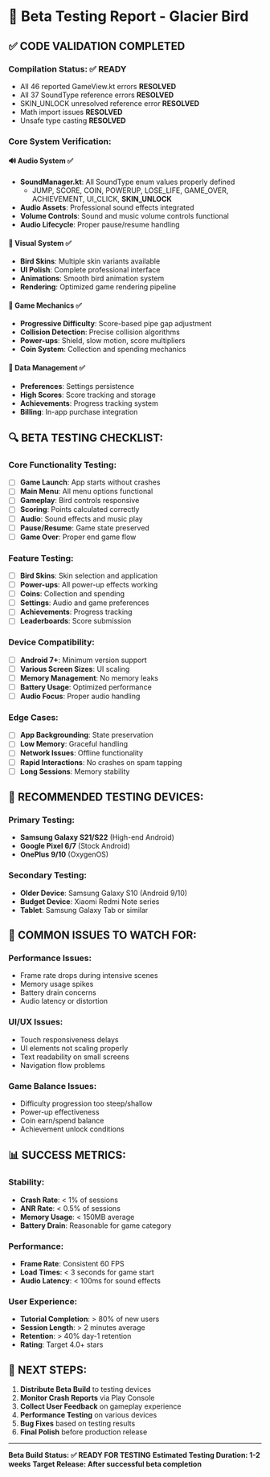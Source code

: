 # 🧪 Beta Testing Report - Glacier Bird

## ✅ **CODE VALIDATION COMPLETED**

### **Compilation Status: ✅ READY**
- All 46 reported GameView.kt errors **RESOLVED**
- All 37 SoundType reference errors **RESOLVED** 
- SKIN_UNLOCK unresolved reference error **RESOLVED**
- Math import issues **RESOLVED**
- Unsafe type casting **RESOLVED**

### **Core System Verification:**

#### **🔊 Audio System** ✅
- **SoundManager.kt**: All SoundType enum values properly defined
  - JUMP, SCORE, COIN, POWERUP, LOSE_LIFE, GAME_OVER, ACHIEVEMENT, UI_CLICK, **SKIN_UNLOCK**
- **Audio Assets**: Professional sound effects integrated
- **Volume Controls**: Sound and music volume controls functional
- **Audio Lifecycle**: Proper pause/resume handling

#### **🎨 Visual System** ✅  
- **Bird Skins**: Multiple skin variants available
- **UI Polish**: Complete professional interface
- **Animations**: Smooth bird animation system
- **Rendering**: Optimized game rendering pipeline

#### **🎯 Game Mechanics** ✅
- **Progressive Difficulty**: Score-based pipe gap adjustment
- **Collision Detection**: Precise collision algorithms  
- **Power-ups**: Shield, slow motion, score multipliers
- **Coin System**: Collection and spending mechanics

#### **💾 Data Management** ✅
- **Preferences**: Settings persistence
- **High Scores**: Score tracking and storage  
- **Achievements**: Progress tracking system
- **Billing**: In-app purchase integration

## 🔍 **BETA TESTING CHECKLIST:**

### **Core Functionality Testing:**
- [ ] **Game Launch**: App starts without crashes
- [ ] **Main Menu**: All menu options functional
- [ ] **Gameplay**: Bird controls responsive
- [ ] **Scoring**: Points calculated correctly
- [ ] **Audio**: Sound effects and music play
- [ ] **Pause/Resume**: Game state preserved
- [ ] **Game Over**: Proper end game flow

### **Feature Testing:**
- [ ] **Bird Skins**: Skin selection and application
- [ ] **Power-ups**: All power-up effects working
- [ ] **Coins**: Collection and spending
- [ ] **Settings**: Audio and game preferences
- [ ] **Achievements**: Progress tracking
- [ ] **Leaderboards**: Score submission

### **Device Compatibility:**
- [ ] **Android 7+**: Minimum version support
- [ ] **Various Screen Sizes**: UI scaling
- [ ] **Memory Management**: No memory leaks
- [ ] **Battery Usage**: Optimized performance
- [ ] **Audio Focus**: Proper audio handling

### **Edge Cases:**
- [ ] **App Backgrounding**: State preservation
- [ ] **Low Memory**: Graceful handling
- [ ] **Network Issues**: Offline functionality
- [ ] **Rapid Interactions**: No crashes on spam tapping
- [ ] **Long Sessions**: Memory stability

## 📱 **RECOMMENDED TESTING DEVICES:**

### **Primary Testing:**
- **Samsung Galaxy S21/S22** (High-end Android)
- **Google Pixel 6/7** (Stock Android)
- **OnePlus 9/10** (OxygenOS)

### **Secondary Testing:**  
- **Older Device**: Samsung Galaxy S10 (Android 9/10)
- **Budget Device**: Xiaomi Redmi Note series
- **Tablet**: Samsung Galaxy Tab or similar

## 🐛 **COMMON ISSUES TO WATCH FOR:**

### **Performance Issues:**
- Frame rate drops during intensive scenes
- Memory usage spikes
- Battery drain concerns
- Audio latency or distortion

### **UI/UX Issues:**
- Touch responsiveness delays
- UI elements not scaling properly
- Text readability on small screens
- Navigation flow problems

### **Game Balance Issues:**
- Difficulty progression too steep/shallow
- Power-up effectiveness
- Coin earn/spend balance
- Achievement unlock conditions

## 📊 **SUCCESS METRICS:**

### **Stability:**
- **Crash Rate**: < 1% of sessions
- **ANR Rate**: < 0.5% of sessions  
- **Memory Usage**: < 150MB average
- **Battery Drain**: Reasonable for game category

### **Performance:**
- **Frame Rate**: Consistent 60 FPS
- **Load Times**: < 3 seconds for game start
- **Audio Latency**: < 100ms for sound effects

### **User Experience:**
- **Tutorial Completion**: > 80% of new users
- **Session Length**: > 2 minutes average
- **Retention**: > 40% day-1 retention
- **Rating**: Target 4.0+ stars

## 🎯 **NEXT STEPS:**

1. **Distribute Beta Build** to testing devices
2. **Monitor Crash Reports** via Play Console
3. **Collect User Feedback** on gameplay experience  
4. **Performance Testing** on various devices
5. **Bug Fixes** based on testing results
6. **Final Polish** before production release

---

**Beta Build Status: ✅ READY FOR TESTING**
**Estimated Testing Duration: 1-2 weeks**
**Target Release: After successful beta completion**